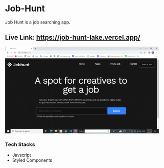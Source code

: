 # Job-Hunt

Job Hunt is a job searching app.

## Live Link: https://job-hunt-lake.vercel.app/

![bodyUi](./src/images/bodyUi.png)

### Tech Stacks

* Javscript
* Styled Components
